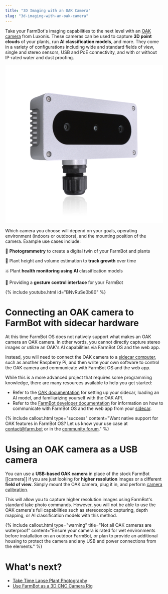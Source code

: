 ```yaml
---
title: "3D Imaging with an OAK Camera"
slug: "3d-imaging-with-an-oak-camera"
---
```


Take your FarmBot's imaging capabilities to the next level with an [OAK camera](https://shop.luxonis.com/collections/oak-cameras-1) from Luxonis. These cameras can be used to capture **3D point clouds** of your plants, run **AI classification models**, and more. They come in a variety of configurations including wide and standard fields of view, single and stereo sensors, USB and PoE connectivity, and with or without IP-rated water and dust proofing.

![OAK-D PoE camera](_images/oak-d_poe_camera.jpeg)

Which camera you choose will depend on your goals, operating environment (indoors or outdoors), and the mounting position of the camera. Example use cases include:

:camera_flash: **Photogrammetry** to create a digital twin of your FarmBot and plants

:seedling: Plant height and volume estimation to **track growth** over time

:sparkle: Plant **health monitoring using AI** classification models

:vulcan_salute:	Providing a **gesture control interface** for your FarmBot

{% include youtube.html id="BNvRuSe0b80" %}

# Connecting an OAK camera to FarmBot with sidecar hardware

At this time FarmBot OS does not natively support what makes an OAK camera an OAK camera. In other words, you cannot directly capture stereo images or utilize an OAK's AI capabilities via FarmBot OS and the web app.

Instead, you will need to connect the OAK camera to a [sidecar computer](https://developer.farm.bot/docs/sidecar-hardware), such as another Raspberry Pi, and then write your own software to control the OAK camera and communicate with FarmBot OS and the web app.

While this is a more advanced project that requires some programming knowledge, there are many resources available to help you get started:

- Refer to the [OAK documentation](https://docs.luxonis.com/) for setting up your sidecar, loading an AI model, and familiarizing yourself with the OAK API.
- Refer to the [FarmBot developer documentation](https://developer.farm.bot) for information on how to communicate with FarmBot OS and the web app from your [sidecar](https://developer.farm.bot/docs/sidecar-hardware).

{%
include callout.html
type="success"
content="Want native support for OAK features in FarmBot OS? Let us know your use case at [contact@farm.bot](mailto:contact@farm.bot) or in the [community forum](https://forum.farm.bot)."
%}

# Using an OAK camera as a USB camera

You can use a **USB-based OAK camera** in place of the stock FarmBot [[camera]] if you are just looking for **higher resolution** images or a different **field of view**. Simply mount the OAK camera, plug it in, and perform [camera calibration](https://software.farm.bot/docs/camera-calibration).

This will allow you to capture higher resolution images using FarmBot's standard take photo commands. However, you will not be able to use the OAK camera's full capabilities such as stereoscopic capturing, depth mapping, or AI classification models with this method.

{%
include callout.html
type="warning"
title="Not all OAK cameras are waterproof"
content="Ensure your camera is rated for wet environments before installation on an outdoor FarmBot, or plan to provide an additional housing to protect the camera and any USB and power connections from the elements."
%}


# What's next?

 * [Take Time Lapse Plant Photography](take-time-lapse-plant-photography.md)
 * [Use FarmBot as a 3D CNC Camera Rig](use-farmbot-as-a-3d-cnc-camera-rig.md)

